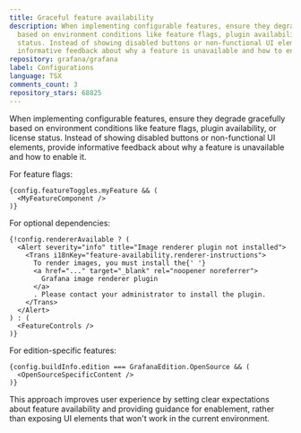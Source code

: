 ```yaml
---
title: Graceful feature availability
description: When implementing configurable features, ensure they degrade gracefully
  based on environment conditions like feature flags, plugin availability, or license
  status. Instead of showing disabled buttons or non-functional UI elements, provide
  informative feedback about why a feature is unavailable and how to enable it.
repository: grafana/grafana
label: Configurations
language: TSX
comments_count: 3
repository_stars: 68825
---
```


When implementing configurable features, ensure they degrade gracefully based on environment conditions like feature flags, plugin availability, or license status. Instead of showing disabled buttons or non-functional UI elements, provide informative feedback about why a feature is unavailable and how to enable it.

For feature flags:
```tsx
{config.featureToggles.myFeature && (
  <MyFeatureComponent />
)}
```

For optional dependencies:
```tsx
{!config.rendererAvailable ? (
  <Alert severity="info" title="Image renderer plugin not installed">
    <Trans i18nKey="feature-availability.renderer-instructions">
      To render images, you must install the{' '}
      <a href="..." target="_blank" rel="noopener noreferrer">
        Grafana image renderer plugin
      </a>
      . Please contact your administrator to install the plugin.
    </Trans>
  </Alert>
) : (
  <FeatureControls />
)}
```

For edition-specific features:
```tsx
{config.buildInfo.edition === GrafanaEdition.OpenSource && (
  <OpenSourceSpecificContent />
)}
```

This approach improves user experience by setting clear expectations about feature availability and providing guidance for enablement, rather than exposing UI elements that won't work in the current environment.
